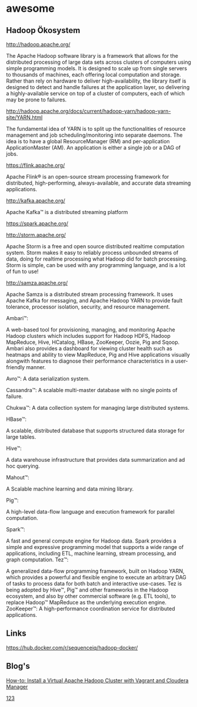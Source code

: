 # awesome

## Hadoop Ökosystem

http://hadoop.apache.org/

The Apache Hadoop software library is a framework that allows for the distributed processing of large data sets across clusters of computers using simple programming models. It is designed to scale up from single servers to thousands of machines, each offering local computation and storage. Rather than rely on hardware to deliver high-availability, the library itself is designed to detect and handle failures at the application layer, so delivering a highly-available service on top of a cluster of computers, each of which may be prone to failures.

http://hadoop.apache.org/docs/current/hadoop-yarn/hadoop-yarn-site/YARN.html

The fundamental idea of YARN is to split up the functionalities of resource management and job scheduling/monitoring into separate daemons. The idea is to have a global ResourceManager (RM) and per-application ApplicationMaster (AM). An application is either a single job or a DAG of jobs.

https://flink.apache.org/

Apache Flink® is an open-source stream processing framework for distributed, high-performing, always-available, and accurate data streaming applications.

http://kafka.apache.org/

Apache Kafka™ is a distributed streaming platform

https://spark.apache.org/


http://storm.apache.org/

Apache Storm is a free and open source distributed realtime computation system. Storm makes it easy to reliably process unbounded streams of data, doing for realtime processing what Hadoop did for batch processing. Storm is simple, can be used with any programming language, and is a lot of fun to use!

http://samza.apache.org/

Apache Samza is a distributed stream processing framework. It uses Apache Kafka for messaging, and Apache Hadoop YARN to provide fault tolerance, processor isolation, security, and resource management.


Ambari™:

A web-based tool for provisioning, managing, and monitoring Apache Hadoop clusters which includes support for Hadoop HDFS, Hadoop MapReduce, Hive, HCatalog, HBase, ZooKeeper, Oozie, Pig and Sqoop. Ambari also provides a dashboard for viewing cluster health such as heatmaps and ability to view MapReduce, Pig and Hive applications visually alongwith features to diagnose their performance characteristics in a user-friendly manner.

Avro™: A data serialization system.

Cassandra™: A scalable multi-master database with no single points of failure.

Chukwa™: A data collection system for managing large distributed systems.

HBase™: 

A scalable, distributed database that supports structured data storage for large tables.

Hive™: 

A data warehouse infrastructure that provides data summarization and ad hoc querying.

Mahout™: 

A Scalable machine learning and data mining library.

Pig™: 

A high-level data-flow language and execution framework for parallel computation.

Spark™: 

A fast and general compute engine for Hadoop data. Spark provides a simple and expressive programming model that supports a wide range of applications, including ETL, machine learning, stream processing, and graph computation.
Tez™: 

A generalized data-flow programming framework, built on Hadoop YARN, which provides a powerful and flexible engine to execute an arbitrary DAG of tasks to process data for both batch and interactive use-cases. Tez is being adopted by Hive™, Pig™ and other frameworks in the Hadoop ecosystem, and also by other commercial software (e.g. ETL tools), to replace Hadoop™ MapReduce as the underlying execution engine.
ZooKeeper™: A high-performance coordination service for distributed applications.

## Links
https://hub.docker.com/r/sequenceiq/hadoop-docker/


## Blog's
[How-to: Install a Virtual Apache Hadoop Cluster with Vagrant and Cloudera Manager](https://blog.cloudera.com/blog/2014/06/how-to-install-a-virtual-apache-hadoop-cluster-with-vagrant-and-cloudera-manager/)

[123](abd)
